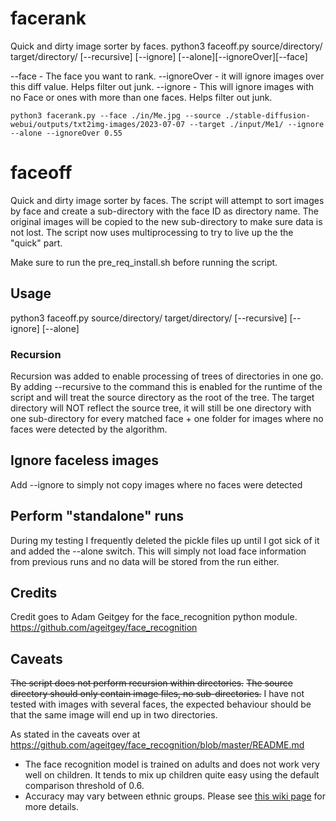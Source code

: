 # facerank
Quick and dirty image sorter by faces.
python3 faceoff.py source/directory/ target/directory/ [--recursive] [--ignore] [--alone][--ignoreOver][--face]

--face - The face you want to rank.
--ignoreOver - it will ignore images over this diff value. Helps filter out junk.
--ignore - This will ignore images with no Face or ones with more than one faces. Helps filter out junk.

``` python3 facerank.py --face ./in/Me.jpg --source ./stable-diffusion-webui/outputs/txt2img-images/2023-07-07 --target ./input/Me1/ --ignore --alone --ignoreOver 0.55 ```

# faceoff
Quick and dirty image sorter by faces.
The script will attempt to sort images by face and create a sub-directory with the face ID as directory name.
The original images will be copied to the new sub-directory to make sure data is not lost.
The script now uses multiprocessing to try to live up the the "quick" part.

Make sure to run the pre_req_install.sh before running the script.

## Usage
python3 faceoff.py source/directory/ target/directory/ [--recursive] [--ignore] [--alone]

### Recursion
Recursion was added to enable processing of trees of directories in one go. By adding --recursive to the command this is enabled for the runtime of the script and will treat the source directory as the root of the tree. The target directory will NOT reflect the source tree, it will still be one directory with one sub-directory for every matched face + one folder for images where no faces were detected by the algorithm.

## Ignore faceless images
Add --ignore to simply not copy images where no faces were detected

## Perform "standalone" runs
During my testing I frequently deleted the pickle files up until I got sick of it and added the --alone switch.
This will simply not load face information from previous runs and no data will be stored from the run either.

## Credits
Credit goes to Adam Geitgey for the face_recognition python module.
https://github.com/ageitgey/face_recognition

## Caveats
~~The script does not perform recursion within directories.~~
~~The source directory should only contain image files, no sub-directories.~~
I have not tested with images with several faces, the expected behaviour should be that the same image will end up in two directories.

As stated in the caveats over at https://github.com/ageitgey/face_recognition/blob/master/README.md

* The face recognition model is trained on adults and does not work very well on children. It tends to mix
  up children quite easy using the default comparison threshold of 0.6.
* Accuracy may vary between ethnic groups. Please see [this wiki page](https://github.com/ageitgey/face_recognition/wiki/Face-Recognition-Accuracy-Problems#question-face-recognition-works-well-with-european-individuals-but-overall-accuracy-is-lower-with-asian-individuals) for more details.
